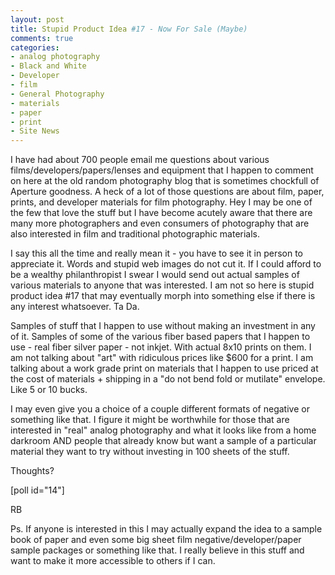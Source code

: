 ```yaml
---
layout: post
title: Stupid Product Idea #17 - Now For Sale (Maybe)
comments: true
categories:
- analog photography
- Black and White
- Developer
- film
- General Photography
- materials
- paper
- print
- Site News
---
```

I have had about 700 people email me questions about various films/developers/papers/lenses and equipment that I happen to comment on here at the old random photography blog that is sometimes chockfull of Aperture goodness. A heck of a lot of those questions are about film, paper, prints, and developer materials for film photography. Hey I may be one of the few that love the stuff but I have become acutely aware that there are many more photographers and even consumers of photography that are also interested in film and traditional photographic materials.

I say this all the time and really mean it - you have to see it in person to appreciate it. Words and stupid web images do not cut it. If I could afford to be a wealthy philanthropist I swear I would send out actual samples of various materials to anyone that was interested. I am not so here is stupid product idea #17 that may eventually morph into something else if there is any interest whatsoever. Ta Da.

Samples of stuff that I happen to use without making an investment in any of it. Samples of some of the various fiber based papers that I happen to use - real fiber silver paper - not inkjet. With actual 8x10 prints on them. I am not talking about "art" with ridiculous prices like $600 for a print. I am talking about a work grade print on materials that I happen to use priced at the cost of materials + shipping in a "do not bend fold or mutilate" envelope. Like 5 or 10 bucks.

I may even give you a choice of a couple different formats of negative or something like that. I figure it might be worthwhile for those that are interested in "real" analog photography and what it looks like from a home darkroom AND people that already know but want a sample of a particular material they want to try without investing in 100 sheets of the stuff.

Thoughts?

[poll id="14"]

RB

Ps. If anyone is interested in this I may actually expand the idea to a sample book of paper and even some big sheet film negative/developer/paper sample packages or something like that. I really believe in this stuff and want to make it more accessible to others if I can.